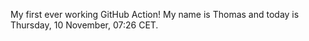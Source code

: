 My first ever working GitHub Action!
My name is Thomas and today is Thursday, 10 November, 07:26 CET. 
